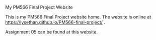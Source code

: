 My PM566 Final Project Website

This is my PM566 Final Project website home. The website is online at https://lysethan.github.io/PM566-final-project/ .

Assignment 05 can be found at this website. 
